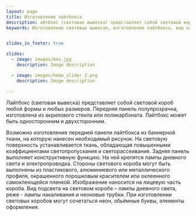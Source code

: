```yaml
---
layout: page
title: Изготовление лайтбокса
description: айтбокс (световая вывеска) представляет собой световой короб любой формы и любых размеров. Передняя панель полупрозрачна, изготовлена из акрилового стекла или поликарбоната. Лайтбокс может быть односторонним и двухсторонним.
keywords: Ихготовление световых вывесок, изготовление лайтбокса, вид наружной рекламы, двухсторонний лайтбокс, световая наружная вывеска, наружная реклама, световые короба.


slides_in_footer: true

slides:
  - image: images/box.jpg
    description: Image description

  - image: images/home_slider_2.png
    description: Image description

---
```






Лайтбокс (световая вывеска) представляет собой световой короб любой формы и любых размеров. Передняя панель полупрозрачна, изготовлена из акрилового стекла или поликарбоната. Лайтбокс может быть односторонним и двухсторонним.

Возможно изготовление передней панели лайтбокса из баннерной ткани, на которую нанесен необходимый рисунок. На световую поверхность устанавливается ткань, обладающая повышенными коэффициентами светопропускания и светорассеивания.
Задняя панель выполняет конструктивную функцию. На ней крепятся лампы дневного света и электропроводка. Стороны светового короба могут быть выполнены из пластикового, алюминиевого или металлического профиля, окрашенного порошковым красителем или оклеенного самоклеющейся пленкой.
Изображение наносится на лицевую часть короба. Вид подсвета на световом коробе – лампы дневного света, реже - лампы накаливания и неоновые трубки. При изготовлении световых коробов могут сочетаться неон, обьёмные буквы, элементы оформления.
